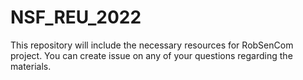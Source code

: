 # NSF_REU_2022
This repository will include the necessary resources for RobSenCom project. You can create issue on any of your questions regarding the materials.
